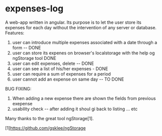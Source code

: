 # expenses-log
A web-app written in angular. Its purpose is to let the user store its expenses for each day without the intervention of any server or database.
Features:
1. user can introduce multiple expenses associated with a date through a form -- DONE
2. user can store its expenes on browser's localstorage with the help og ngStorage tool DONE
3. user can edit  expenses, delete -- DONE
4. user can see a list of his/her expenses - DONE
5. user can require a sum of expenses for a period
6. user cannot add an expense on same day -- TO DONE

BUG FIXING:
1. When adding a new expense there are shown the fields from previous exepense
2. usability check -- after adding it shoul gi back to listing ... etc

Many thanks to the great tool ngStorage[1].


[1]https://github.com/gsklee/ngStorage
